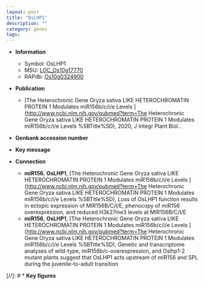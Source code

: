 ```yaml
---
layout: post
title: "OsLHP1"
description: ""
category: genes
tags: 
---
```


* **Information**  
    + Symbol: OsLHP1  
    + MSU: [LOC_Os10g17770](http://rice.uga.edu/cgi-bin/ORF_infopage.cgi?orf=LOC_Os10g17770)  
    + RAPdb: [Os10g0324900](http://rapdb.dna.affrc.go.jp/viewer/gbrowse_details/irgsp1?name=Os10g0324900)  

* **Publication**  
    + [The Heterochronic Gene Oryza sativa LIKE HETEROCHROMATIN PROTEIN 1 Modulates miR156b/c/i/e Levels ](http://www.ncbi.nlm.nih.gov/pubmed?term=The Heterochronic Gene Oryza sativa LIKE HETEROCHROMATIN PROTEIN 1 Modulates miR156b/c/i/e Levels %5BTitle%5D), 2020, J Integr Plant Biol..

* **Genbank accession number**  

* **Key message**  

* **Connection**  
    + __miR156__, __OsLHP1__, [The Heterochronic Gene Oryza sativa LIKE HETEROCHROMATIN PROTEIN 1 Modulates miR156b/c/i/e Levels ](http://www.ncbi.nlm.nih.gov/pubmed?term=The Heterochronic Gene Oryza sativa LIKE HETEROCHROMATIN PROTEIN 1 Modulates miR156b/c/i/e Levels %5BTitle%5D),  Loss of OsLHP1 function results in ectopic expression of MIR156B/C/I/E, phenocopy of miR156 overexpression, and reduced H3k27me3 levels at MIR156B/C/I/E
    + __miR156__, __OsLHP1__, [The Heterochronic Gene Oryza sativa LIKE HETEROCHROMATIN PROTEIN 1 Modulates miR156b/c/i/e Levels ](http://www.ncbi.nlm.nih.gov/pubmed?term=The Heterochronic Gene Oryza sativa LIKE HETEROCHROMATIN PROTEIN 1 Modulates miR156b/c/i/e Levels %5BTitle%5D),  Genetic and transcriptome analyses of wild-type, miR156b/c-overexpression, and Oslhp1-2 mutant plants suggest that OsLHP1 acts upstream of miR156 and SPL during the juvenile-to-adult transition

[//]: # * **Key figures**  


